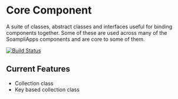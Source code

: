 # Core Component

A suite of classes, abstract classes and interfaces useful for binding components together. Some of these are used across many of the SoampliApps components and are core to some of them.

[![Build Status](https://travis-ci.org/SoampliApps/Core.png)](https://travis-ci.org/SoampliApps/Core)

## Current Features

- Collection class
- Key based collection class